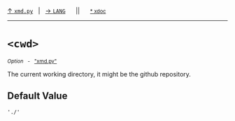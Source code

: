 [&#8593; `xmd.py`](xmd.py.md)&nbsp;&nbsp;&nbsp;|&nbsp;&nbsp;&nbsp;[&#8594; `LANG`](xmd.py--lang.md)&nbsp;&nbsp;&nbsp;&nbsp;&nbsp;&nbsp;||&nbsp;&nbsp;&nbsp;&nbsp;&nbsp;&nbsp;<small>[\* xdoc](../xdoc/xmd.py.xmd#L8)</small>
***

# `<cwd>`
<small>*Option* &nbsp; - &nbsp; ["xmd.py"](../xmd.py)</small>  

The current working directory, it might be the github repository.

## Default Value

`'./'`


